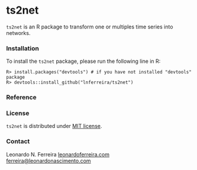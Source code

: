 # ts2net

```ts2net``` is an R package to transform one or multiples time series into networks. 

### Installation

To install the ```ts2net``` package, please run the following line in R:

```
R> install.packages("devtools") # if you have not installed "devtools" package
R> devtools::install_github("lnferreira/ts2net")
```

### Reference


### License

```ts2net``` is distributed under [MIT license](LICENSE.md).

### Contact

Leonardo N. Ferreira
[leonardoferreira.com](https://www.leonardoferreira.com/)
ferreira@leonardonascimento.com
